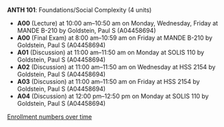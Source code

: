 **ANTH 101**: Foundations/Social Complexity (4 units)

- **A00** (Lecture) at 10:00 am–10:50 am on Monday, Wednesday, Friday at MANDE B-210 by Goldstein, Paul S (A04458694)
- **A00** (Final Exam) at 8:00 am–10:59 am on Friday at MANDE B-210 by Goldstein, Paul S (A04458694)
- **A01** (Discussion) at 11:00 am–11:50 am on Monday at SOLIS 110 by Goldstein, Paul S (A04458694)
- **A02** (Discussion) at 11:00 am–11:50 am on Wednesday at HSS 2154 by Goldstein, Paul S (A04458694)
- **A03** (Discussion) at 11:00 am–11:50 am on Friday at HSS 2154 by Goldstein, Paul S (A04458694)
- **A04** (Discussion) at 12:00 pm–12:50 pm on Monday at SOLIS 110 by Goldstein, Paul S (A04458694)

[Enrollment numbers over time](./ANTH101.tsv)
